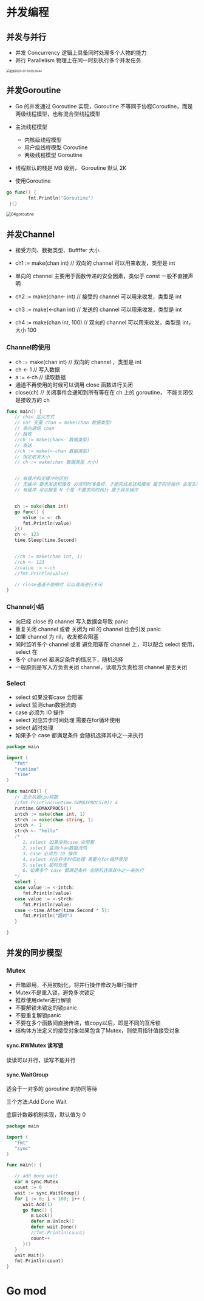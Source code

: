 # 并发编程

## 并发与并行

- 并发 Concurrency 逻辑上具备同时处理多个人物的能力
- 并⾏ Parallelism 物理上在同⼀时刻执⾏多个并发任务

<img src="并发编程与gomod.assets/截屏2020-07-10 09.24.44.png" alt="截屏2020-07-10 09.24.44" style="zoom:50%;" />

## 并发Goroutine

- Go 的并发通过 Goroutine 实现，Goroutine 不等同于协程Coroutine，⽽是两级线程模型，也称混合型线程模型
- 主流线程模型
  - 内核级线程模型
  - ⽤户级线程模型 Coroutine
  - 两级线程模型 Goroutine

- 线程默认的栈是 MB 级别， Goroutine 默认 2K

- 使⽤Goroutine

```go
go func() {
		fmt.Println("Goroutine")
 }()
```

<img src="并发编程与gomod.assets/04goroutine.png" alt="04goroutine" style="zoom:75%;" />

## 并发Channel

- 接受⽅向、数据类型、Buffffer ⼤⼩

- ch1 := make(chan int) // 双向的 channel 可以⽤来收发，类型是 int

- 单向的 channel 主要⽤于函数传递的安全因素，类似于 const ⼀般不直接声明

- ch2 := make(chan<- int) // 接受的 channel 可以⽤来收发，类型是 int

- ch3 := make(<-chan int) // 发送的 channel 可以⽤来收发，类型是 int

- ch4 := make(chan int, 100) // 双向的 channel 可以⽤来收发，类型是 int，⼤⼩ 100

  

  

### Channel的使⽤

- ch := make(chan int) // 双向的 channel ，类型是 int
- ch <- 1 // 写⼊数据
- a := <-ch // 读取数据
- 通道不再使⽤的时候可以调⽤ close 函数进⾏关闭
- close(ch) // 关闭事件会通知到所有等在在 ch 上的 goroutine， 不能关闭仅是接收⽅的 ch

```go
func main() {
   // chan 定义方式
   // var 变量 chan = make(chan 数据类型)
   // 单向通信 chan
   // 接收
   //ch := make(chan<- 数据类型)
   // 发送
   //ch := make(<-chan 数据类型)
   // 指定收发大小
   // ch := make(chan 数据类型 大小)


   // 有缓冲和无缓冲的区别
   // 无缓冲 要求发送和接收 必须同时准备好，才能完成发送和接收 属于同步操作 会发生阻塞等待
   // 有缓冲 可以接受 N 个是 不要求同时执行 属于异步操作


   ch := make(chan int)
   go func() {
      value := <- ch
      fmt.Println(value)
   }()
   ch <- 123
   time.Sleep(time.Second)


   //ch := make(chan int, 1)
   //ch <- 123
   //value := <-ch
   //fmt.Println(value)

   // close通道不使用时 可以调用进行关闭
}
```

### Channel⼩结

- 向已经 close 的 channel 写⼊数据会导致 panic
- 重复关闭 channel 或者 关闭为 nil 的 channel 也会引发 panic
- 如果 channel 为 nil，收发都会阻塞
- 同时监听多个 channel 或者 避免阻塞在 channel 上，可以配合 select 使⽤，select 在
- 多个 channel 都满⾜条件的情况下，随机选择
- ⼀般原则是写⼊⽅负责关闭 channel，读取⽅负责检测 channel 是否关闭

### Select

- select 如果没有case 会阻塞
- select 监测chan数据流向
- case 必须为 IO 操作
- select 对应异步时间处理 需要在for循环使用
- select 超时处理
- 如果多个 case 都满足条件 会随机选择其中之一来执行

```go
package main

import (
   "fmt"
   "runtime"
   "time"
)

func main03() {
   // 显示机器cpu核数
   //fmt.Println(runtime.GOMAXPROCS(0)) 4
   runtime.GOMAXPROCS(1)
   intch := make(chan int, 1)
   strch := make(chan string, 1)
   intch <- 1
   strch <- "hello"
   /*
      1、select 如果没有case 会阻塞
      2、select 监测chan数据流向
      3、case 必须为 IO 操作
      4、select 对应异步时间处理 需要在for循环使用
      5、select 超时处理
      6、如果多个 case 都满足条件 会随机选择其中之一来执行
   */
   select {
   case value := <-intch:
      fmt.Println(value)
   case value := <-strch:
      fmt.Println(value)
   case <-time.After(time.Second * 5):
      fmt.Println("超时")
   }

}
```

## 并发的同步模型

### Mutex

-  开箱即⽤，不⽤初始化，将并⾏操作修改为串⾏操作
- Mutex不是重⼊锁，避免多次锁定
-  推荐使⽤defer进⾏解锁
-  不要解锁未锁定的锁panic
- 不要重复解锁panic
- 不要在多个函数间直接传递，值copy以后，即是不同的互斥锁
- 结构体⽅法定义的接受对象如果包含了Mutex，则使⽤指针值接受对象



#### sync.RWMutex 读写锁

读读可以并⾏，读写不能并⾏



#### sync.WaitGroup

适合于⼀对多的 goroutine 的协同等待

三个⽅法:Add Done Wait

底层计数器机制实现，默认值为 0

```go
package main

import (
   "fmt"
   "sync"
)

func main() {

   // add done wait
   var m sync.Mutex
   count := 0
   wait := sync.WaitGroup{}
   for i := 0; i < 100; i++ {
      wait.Add(1)
      go func() {
         m.Lock()
         defer m.Unlock()
         defer wait.Done()
         //fmt.Println(count)
         count++
      }()
   }
   wait.Wait()
   fmt.Println(count)
}
```





# Go mod

